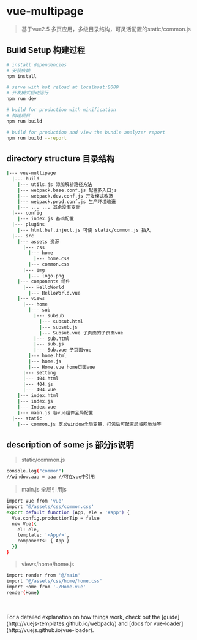 # vue-multipage

> 基于vue2.5 多页应用，多级目录结构，可灵活配置的static/common.js

## Build Setup 构建过程

``` bash
# install dependencies
# 安装依赖
npm install

# serve with hot reload at localhost:8080
# 开发模式启动运行
npm run dev

# build for production with minification
# 构建项目
npm run build

# build for production and view the bundle analyzer report
npm run build --report
```

## directory structure 目录结构

``` bash
|--- vue-multipage
  |--- build
    |--- utils.js 添加解析路径方法
    |--- webpack.base.conf.js 配置多入口js
    |--- webpack.dev.conf.js 开发模式改造
    |--- webpack.prod.conf.js 生产环境改造
    |--- ... ... 其余没有变动
  |--- config
    |--- index.js 基础配置
  |--- plugins
    |--- html.bef.inject.js 可使 static/common.js 插入
  |--- src
    |--- assets 资源
      |--- css
        |--- home
          |--- home.css
        |--- common.css
      |--- img
        |--- logo.png
    |--- components 组件
      |--- HelloWorld
        |--- HelloWorld.vue
    |--- views
      |--- home
        |--- sub
          |--- subsub
            |--- subsub.html
            |--- subsub.js
            |--- Subsub.vue 子页面的子页面vue
          |--- sub.html
          |--- sub.js
          |--- Sub.vue 子页面vue
        |--- home.html
        |--- home.js
        |--- Home.vue home页面vue
      |--- setting
      |--- 404.html
      |--- 404.js
      |--- 404.vue
    |--- index.html
    |--- index.js
    |--- Index.vue
    |--- main.js 各vue组件全局配置
  |--- static
    |--- common.js 定义window全局变量，打包后可配置局域网地址等
```

## description of some js 部分js说明

> static/common.js
``` bash
console.log("common")
//window.aaa = aaa //可在vue中引用
```

> main.js 全局引用js
``` bash
import Vue from 'vue'
import '@/assets/css/common.css'
export default function (App, ele = '#app') {
  Vue.config.productionTip = false
  new Vue({
    el: ele,
    template: '<App/>',
    components: { App }
  })
}
```

> views/home/home.js
``` bash
import render from '@/main'
import '@/assets/css/home/home.css'
import Home from './Home.vue'
render(Home)
```

<br>
<br>
For a detailed explanation on how things work, check out the [guide](http://vuejs-templates.github.io/webpack/) and [docs for vue-loader](http://vuejs.github.io/vue-loader).
